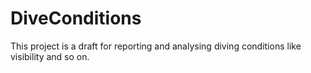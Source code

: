 # DiveConditions
This project is a draft for reporting and analysing diving conditions like visibility and so on.
